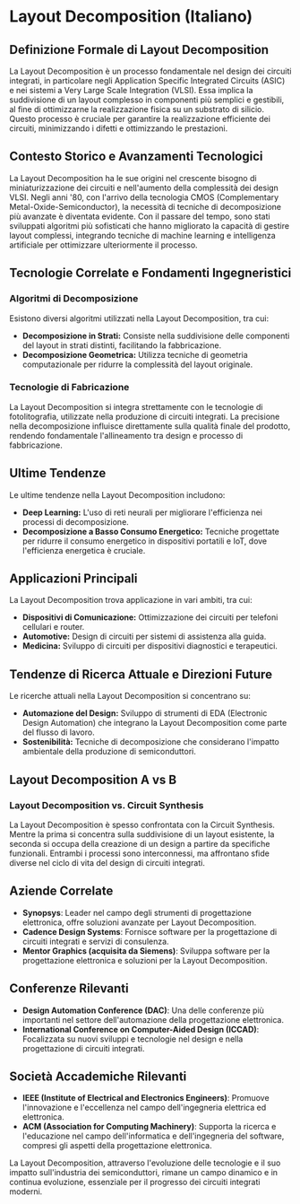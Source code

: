 # Layout Decomposition (Italiano)

## Definizione Formale di Layout Decomposition

La Layout Decomposition è un processo fondamentale nel design dei circuiti integrati, in particolare negli Application Specific Integrated Circuits (ASIC) e nei sistemi a Very Large Scale Integration (VLSI). Essa implica la suddivisione di un layout complesso in componenti più semplici e gestibili, al fine di ottimizzarne la realizzazione fisica su un substrato di silicio. Questo processo è cruciale per garantire la realizzazione efficiente dei circuiti, minimizzando i difetti e ottimizzando le prestazioni.

## Contesto Storico e Avanzamenti Tecnologici

La Layout Decomposition ha le sue origini nel crescente bisogno di miniaturizzazione dei circuiti e nell'aumento della complessità dei design VLSI. Negli anni '80, con l'arrivo della tecnologia CMOS (Complementary Metal-Oxide-Semiconductor), la necessità di tecniche di decomposizione più avanzate è diventata evidente. Con il passare del tempo, sono stati sviluppati algoritmi più sofisticati che hanno migliorato la capacità di gestire layout complessi, integrando tecniche di machine learning e intelligenza artificiale per ottimizzare ulteriormente il processo.

## Tecnologie Correlate e Fondamenti Ingegneristici

### Algoritmi di Decomposizione

Esistono diversi algoritmi utilizzati nella Layout Decomposition, tra cui:
- **Decomposizione in Strati:** Consiste nella suddivisione delle componenti del layout in strati distinti, facilitando la fabbricazione.
- **Decomposizione Geometrica:** Utilizza tecniche di geometria computazionale per ridurre la complessità del layout originale.
  
### Tecnologie di Fabricazione

La Layout Decomposition si integra strettamente con le tecnologie di fotolitografia, utilizzate nella produzione di circuiti integrati. La precisione nella decomposizione influisce direttamente sulla qualità finale del prodotto, rendendo fondamentale l'allineamento tra design e processo di fabbricazione.

## Ultime Tendenze

Le ultime tendenze nella Layout Decomposition includono:
- **Deep Learning:** L'uso di reti neurali per migliorare l'efficienza nei processi di decomposizione.
- **Decomposizione a Basso Consumo Energetico:** Tecniche progettate per ridurre il consumo energetico in dispositivi portatili e IoT, dove l'efficienza energetica è cruciale.

## Applicazioni Principali

La Layout Decomposition trova applicazione in vari ambiti, tra cui:
- **Dispositivi di Comunicazione:** Ottimizzazione dei circuiti per telefoni cellulari e router.
- **Automotive:** Design di circuiti per sistemi di assistenza alla guida.
- **Medicina:** Sviluppo di circuiti per dispositivi diagnostici e terapeutici.

## Tendenze di Ricerca Attuale e Direzioni Future

Le ricerche attuali nella Layout Decomposition si concentrano su:
- **Automazione del Design:** Sviluppo di strumenti di EDA (Electronic Design Automation) che integrano la Layout Decomposition come parte del flusso di lavoro.
- **Sostenibilità:** Tecniche di decomposizione che considerano l'impatto ambientale della produzione di semiconduttori.

## Layout Decomposition A vs B

### Layout Decomposition vs. Circuit Synthesis

La Layout Decomposition è spesso confrontata con la Circuit Synthesis. Mentre la prima si concentra sulla suddivisione di un layout esistente, la seconda si occupa della creazione di un design a partire da specifiche funzionali. Entrambi i processi sono interconnessi, ma affrontano sfide diverse nel ciclo di vita del design di circuiti integrati.

## Aziende Correlate

- **Synopsys**: Leader nel campo degli strumenti di progettazione elettronica, offre soluzioni avanzate per Layout Decomposition.
- **Cadence Design Systems**: Fornisce software per la progettazione di circuiti integrati e servizi di consulenza.
- **Mentor Graphics (acquisita da Siemens)**: Sviluppa software per la progettazione elettronica e soluzioni per la Layout Decomposition.

## Conferenze Rilevanti

- **Design Automation Conference (DAC)**: Una delle conferenze più importanti nel settore dell'automazione della progettazione elettronica.
- **International Conference on Computer-Aided Design (ICCAD)**: Focalizzata su nuovi sviluppi e tecnologie nel design e nella progettazione di circuiti integrati.

## Società Accademiche Rilevanti

- **IEEE (Institute of Electrical and Electronics Engineers)**: Promuove l'innovazione e l'eccellenza nel campo dell'ingegneria elettrica ed elettronica.
- **ACM (Association for Computing Machinery)**: Supporta la ricerca e l'educazione nel campo dell'informatica e dell'ingegneria del software, compresi gli aspetti della progettazione elettronica.

La Layout Decomposition, attraverso l'evoluzione delle tecnologie e il suo impatto sull'industria dei semiconduttori, rimane un campo dinamico e in continua evoluzione, essenziale per il progresso dei circuiti integrati moderni.
